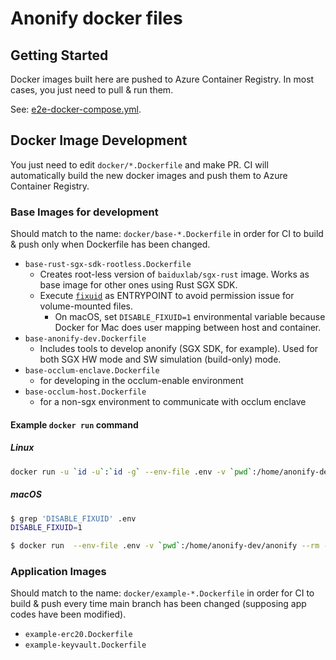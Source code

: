 # Anonify docker files

## Getting Started

Docker images built here are pushed to Azure Container Registry.
In most cases, you just need to pull & run them.

See: [e2e-docker-compose.yml](https://github.com/LayerXcom/anonify/blob/main/e2e-docker-compose.yml).

## Docker Image Development

You just need to edit `docker/*.Dockerfile` and make PR.
CI will automatically build the new docker images and push them to Azure Container Registry.

### Base Images for development

Should match to the name: `docker/base-*.Dockerfile` in order for CI to build & push only when Dockerfile has been changed.

- `base-rust-sgx-sdk-rootless.Dockerfile`
  - Creates root-less version of `baiduxlab/sgx-rust` image. Works as base image for other ones using Rust SGX SDK.
  - Execute [`fixuid`](https://github.com/boxboat/fixuid) as ENTRYPOINT to avoid permission issue for volume-mounted files.
    - On macOS, set `DISABLE_FIXUID=1` environmental variable because Docker for Mac does user mapping between host and container.
- `base-anonify-dev.Dockerfile`
  - Includes tools to develop anonify (SGX SDK, for example). Used for both SGX HW mode and SW simulation (build-only) mode.
- `base-occlum-enclave.Dockerfile`
  - for developing in the occlum-enable environment
- `base-occlum-host.Dockerfile`
  - for a non-sgx environment to communicate with occlum enclave

#### Example `docker run` command

##### Linux

```bash
docker run -u `id -u`:`id -g` --env-file .env -v `pwd`:/home/anonify-dev/anonify --rm -it anonify.azurecr.io/anonify-dev:latest
```

##### macOS

```bash
$ grep 'DISABLE_FIXUID' .env
DISABLE_FIXUID=1

$ docker run  --env-file .env -v `pwd`:/home/anonify-dev/anonify --rm -it anonify.azurecr.io/anonify-dev:latest
```

### Application Images

Should match to the name: `docker/example-*.Dockerfile` in order for CI to build & push every time main branch has been changed (supposing app codes have been modified).

- `example-erc20.Dockerfile`
- `example-keyvault.Dockerfile`

